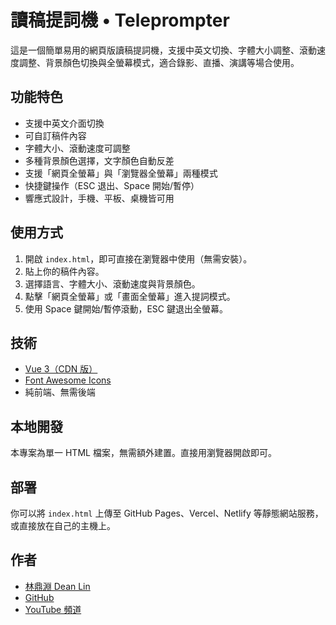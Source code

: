 # 讀稿提詞機 • Teleprompter

這是一個簡單易用的網頁版讀稿提詞機，支援中英文切換、字體大小調整、滾動速度調整、背景顏色切換與全螢幕模式，適合錄影、直播、演講等場合使用。

## 功能特色

- 支援中英文介面切換
- 可自訂稿件內容
- 字體大小、滾動速度可調整
- 多種背景顏色選擇，文字顏色自動反差
- 支援「網頁全螢幕」與「瀏覽器全螢幕」兩種模式
- 快捷鍵操作（ESC 退出、Space 開始/暫停）
- 響應式設計，手機、平板、桌機皆可用

## 使用方式

1. 開啟 `index.html`，即可直接在瀏覽器中使用（無需安裝）。
2. 貼上你的稿件內容。
3. 選擇語言、字體大小、滾動速度與背景顏色。
4. 點擊「網頁全螢幕」或「畫面全螢幕」進入提詞模式。
5. 使用 Space 鍵開始/暫停滾動，ESC 鍵退出全螢幕。

## 技術

- [Vue 3（CDN 版）](https://vuejs.org/)
- [Font Awesome Icons](https://fontawesome.com/)
- 純前端、無需後端

## 本地開發

本專案為單一 HTML 檔案，無需額外建置。直接用瀏覽器開啟即可。

## 部署

你可以將 `index.html` 上傳至 GitHub Pages、Vercel、Netlify 等靜態網站服務，或直接放在自己的主機上。

## 作者

- [林鼎淵 Dean Lin](https://facebook.com/deanlinbao)
- [GitHub](https://github.com/dean9703111)
- [YouTube 頻道](https://youtube.com/@dlcorner)

